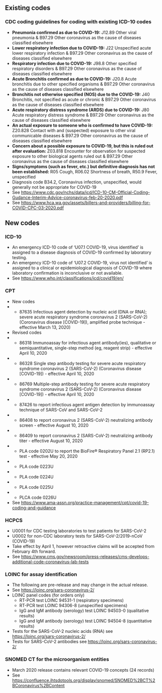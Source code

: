 ## Existing codes

### CDC coding guidelines for coding with existing ICD-10 codes
* **Pneumonia confirmed as due to COVID-19:** J12.89 Other viral pneumonia & B97.29 Other coronavirus as the cause of diseases classified elsewhere
* **Lower respiratory infection due to COVID-19:** J22 Unspecified acute lower respiratory infection & B97.29 Other coronavirus as the cause of diseases classified elsewhere
* **Respiratory infection due to COVID-19:** J98.8 Other specified respiratory disorders & B97.29 Other coronavirus as the cause of diseases classified elsewhere
* **Acute Bronchitis confirmed as due to COVID-19:** J20.8 Acute bronchitis due to other specified organisms & B97.29 Other coronavirus as the cause of diseases classified elsewhere
* **Bronchitis not otherwise specified (NOS) due to the COVID-19:** J40 Bronchitis, not specified as acute or chronic & B97.29 Other coronavirus as the cause of diseases classified elsewhere
* **Acute respiratory distress syndrome (ARDS) due to COVID-19:** J80 Acute respiratory distress syndrome & B97.29 Other coronavirus as the cause of diseases classified elsewhere
* **An actual exposure to someone who is confirmed to have COVID-19:** Z20.828 Contact with and (suspected) exposure to other viral communicable diseases & B97.29 Other coronavirus as the cause of diseases classified elsewhere
* **Concern about a possible exposure to COVID-19, but this is ruled out after evaluation:** Z03.818 Encounter for observation for suspected exposure to other biological agents ruled out & B97.29 Other coronavirus as the cause of diseases classified elsewhere
* **Signs/symptoms (such as fever, etc.) but definitive diagnosis has not been established:** R05 Cough, R06.02 Shortness of breath, R50.9 Fever, unspecified
* Diagnosis code B34.2, Coronavirus infection, unspecified, would generally not be appropriate for COVID-19
* See https://www.cdc.gov/nchs/data/icd/ICD-10-CM-Official-Coding-Gudance-Interim-Advice-coronavirus-feb-20-2020.pdf
* See https://www.hca.wa.gov/assets/billers-and-providers/billing-for-COVID-CPC-03-2020.pdf



## New codes

### ICD-10
* An emergency ICD-10 code of ‘U07.1 COVID-19, virus identified’ is assigned to a disease diagnosis of COVID-19 confirmed by laboratory testing.
* An emergency ICD-10 code of ‘U07.2 COVID-19, virus not identified’ is assigned to a clinical or epidemiological diagnosis of COVID-19 where laboratory confirmation is inconclusive or not available.
* See https://www.who.int/classifications/icd/covid19/en/

### CPT
* New codes
* * 87635 Infectious agent detection by nucleic acid (DNA or RNA); severe acute respiratory syndrome coronavirus 2 (SARS-CoV-2) (Coronavirus disease [COVID-19]), amplified
probe technique - effective March 13, 2020)
* Revised codes
* * 86318 Immunoassay for infectious agent antibody(ies), qualitative or semiquantitative, single-step method (eg, reagent strip) - effective April 10, 2020
* * 86328 Single step antibody testing for severe acute respiratory syndrome coronavirus 2 (SARS-CoV-2) (Coronavirus disease [COVID-19]) - effective April 10, 2020
* * 86769 Multiple-step antibody testing for severe acute respiratory syndrome coronavirus 2 (SARS-CoV-2) (Coronavirus disease [COVID-19]) - effective April 10, 2020
* * 87426 to report infectious agent antigen detection by immunoassay technique of SARS-CoV and SARS-CoV-2
* * 86408 to report coronavirus 2 (SARS-CoV-2) neutralizing antibody screen - effective August 10, 2020
* * 86409 to report coronavirus 2 (SARS-CoV-2) neutralizing antibody titer - effective August 10, 2020
* * PLA code 0202U to report the BioFire® Respiratory Panel 2.1 (RP2.1) test - effective May 20, 2020
* * PLA code 0223U 
* * PLA code 0224U
* * PLA code 0225U
* * PLCA code 0226U
* See https://www.ama-assn.org/practice-management/cpt/covid-19-coding-and-guidance

### HCPCS
* U0001 for CDC testing laboratories to test patients for SARS-CoV-2
* U0002 for non-CDC laboratory tests for SARS-CoV-2/2019-nCoV (COVID-19)
* Take effect by April 1, however retroactive claims will be accepted from February 4th forward.
* See https://www.cms.gov/newsroom/press-releases/cms-develops-additional-code-coronavirus-lab-tests

### LOINC for assay identification
* The following are pre-release and may change in the actual release. 
* See https://loinc.org/sars-coronavirus-2/
* LOINC panel codes (for orders only)
  * RT-PCR test LOINC 94531-1 (respiratory specimens)
  * RT-PCR test LOINC 94306-8 (unspecified specimens)
  * IgG and IgM antibody (serology) test LOINC 94503-0 (qualitative results)
  * IgG and IgM antibody (serology) test LOINC 94504-8 (quantitative results)
* Tests for the SARS-CoV-2 nucleic acids (RNA) see https://loinc.org/sars-coronavirus-2/
* Tests for SARS-CoV-2 antibodies see https://loinc.org/sars-coronavirus-2/

### SNOMED CT for the microorganism entities
* March 2020 release contains relevant COVID-19 concepts (24 records)
* See https://confluence.ihtsdotools.org/display/snomed/SNOMED%2BCT%2BCoronavirus%2BContent


